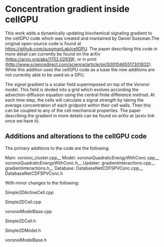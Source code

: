 # Concentration gradient inside cellGPU

This work adds a dynamically updating biochemical signaling gradient to the cellGPU code
which was created and mantained by Daniel Sussman.The original open-source code is found 
at https://github.com/sussmanLab/cellGPU. The paper describing this code in more detail 
can currently be found on the arXiv (https://arxiv.org/abs/1702.02939), or in print 
(http://www.sciencedirect.com/science/article/pii/S0010465517301832). While this addition
uses the cellGPU code as a base the new additions are not currently able to be used on a GPU.

The signal gradient is a scalar field superimposed on top of the Voronoi model. This field
is divded into a grid which evolves according the advection-diffusion equation using 
the central finite difference method. At each time step, the cells will calculate a signal 
strength by taking the average concentration of each gridpoint within their cell walls. Then
this can be coupled to any of the cell mechanical properties. The paper describing the gradient
in more details can be found on arXiv at (arxiv link once we have it). 

## Additions and alterations to the cellGPU code
The primary additions to the code are the following:

Main: voronoi_cluster.cpp__
Model: voronoiQuadraticEnergyWithConc.cpp__
       voronoiQuadraticEnergyWithConc.h__
Updater:  gradientinteractions.cpp__
       gradientinteractions.h__
Database: DatabaseNetCDFSPVConc.cpp__
       DatabaseNetCDFSPVConc.h
                
With minor changes to the following:

Simple2DActiveCell.cpp

Simple2DCell.cpp

voronoiModelBase.cpp

Simple2DCell.h

Simple2DModel.h

voronoiModelBase.h



